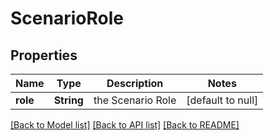 # ScenarioRole
## Properties

| Name | Type | Description | Notes |
|------------ | ------------- | ------------- | -------------|
| **role** | **String** | the Scenario Role | [default to null] |

[[Back to Model list]](../README.md#documentation-for-models) [[Back to API list]](../README.md#documentation-for-api-endpoints) [[Back to README]](../README.md)

